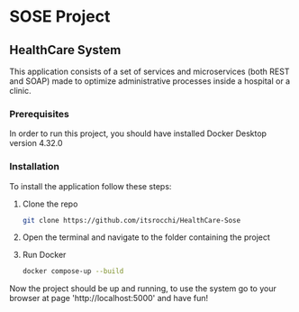 # SOSE Project
## HealthCare System
This application consists of a set of services and microservices (both REST and SOAP) made to optimize administrative processes inside a hospital or a clinic.

### Prerequisites
In order to run this project, you should have installed Docker Desktop version 4.32.0

### Installation

To install the application follow these steps:
1. Clone the repo
   
   ```sh
   git clone https://github.com/itsrocchi/HealthCare-Sose
   ```
2. Open the terminal and navigate to the folder containing the project
3. Run Docker

	 ```sh
   docker compose-up --build
   ```

Now the project should be up and running, to use the system go to your browser at page 'http://localhost:5000' and have fun!   
